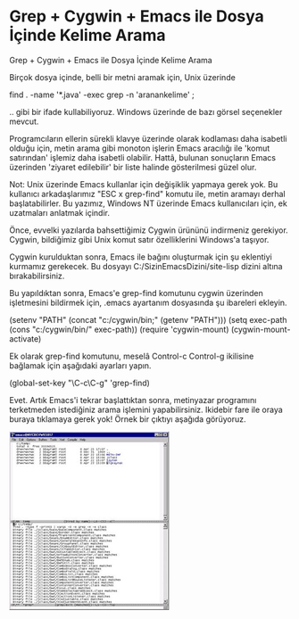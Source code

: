 # Grep + Cygwin + Emacs ile Dosya İçinde Kelime Arama




Grep + Cygwin + Emacs ile Dosya İçinde Kelime Arama






Birçok dosya içinde, belli bir metni aramak için, Unix üzerinde   

 
  
  
  
find . -name '*.java' -exec grep -n 'aranankelime' \;
 

 
  
  
 .. gibi bir ifade kullabiliyoruz. Windows üzerinde de bazı görsel seçenekler mevcut.   

 
  
  
 Programcıların ellerin sürekli klavye üzerinde olarak kodlaması daha isabetli olduğu için, metin arama gibi monoton işlerin Emacs aracılığı ile 'komut satırından' işlemiz daha isabetli olabilir. Hattâ, bulunan sonuçların Emacs üzerinden 'ziyaret edilebilir' bir liste halinde gösterilmesi güzel olur.  

 
  
  
 Not: Unix üzerinde Emacs kullanlar için değişiklik yapmaya gerek yok. Bu kullanıcı arkadaşlarımız "ESC x grep-find" komutu ile, metin aramayı derhal başlatabilirler. Bu yazımız, Windows NT üzerinde Emacs kullanıcıları için, ek uzatmaları anlatmak içindir.   

 
  
  
 Önce, evvelki yazılarda bahsettiğimiz Cygwin ürününü indirmeniz gerekiyor. Cygwin, bildiğimiz gibi Unix komut satır özelliklerini Windows'a taşıyor.    

 
  
  
 Cygwin kurulduktan sonra, Emacs ile bağını oluşturmak için şu  eklentiyi kurmamız gerekecek. Bu dosyayı C:/SizinEmacsDizini/site-lisp dizini altına bırakabilirsiniz.  

 
  
  
 Bu yapıldıktan sonra, Emacs'e grep-find komutunu cygwin üzerinden işletmesini bildirmek için, .emacs ayartanım dosyasında şu ibareleri ekleyin.   

 
  
  
  
(setenv "PATH" (concat "c:/cygwin/bin;" (getenv "PATH")))
(setq exec-path (cons "c:/cygwin/bin/" exec-path))
(require 'cygwin-mount)
(cygwin-mount-activate)
 

 
  
  
 Ek olarak grep-find komutunu, meselâ Control-c Control-g ikilisine bağlamak için aşağıdaki ayarları yapın.  

 
  
  
 (global-set-key "\C-c\C-g" 'grep-find)  

 
  
  
 Evet. Artık Emacs'i tekrar başlattıktan sonra, metinyazar programını terketmeden istediğiniz arama işlemini yapabilirsiniz. Ikidebir fare ile oraya buraya tıklamaya gerek yok! Örnek bir çıktıyı aşağıda görüyoruz.  

 
  
  
 








![](emacs_cygwin_find.jpg)
